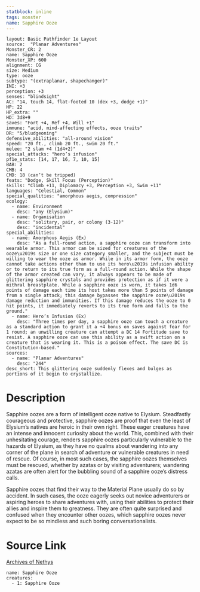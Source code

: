 ```yaml
---
statblock: inline
tags: monster
name: Sapphire Ooze
---
```

```statblock
layout: Basic Pathfinder 1e Layout
source:  "Planar Adventures"
Monster_CR: 2
name: Sapphire Ooze
Monster_XP: 600
alignment: CG
size: Medium
type: ooze
subtype: "(extraplanar, shapechanger)"
INI: +3
perception: +3
senses: "blindsight"
AC: "14, touch 14, flat-footed 10 (dex +3, dodge +1)"
HP: 22
HP_extra: ""
HD: 3d8+9
saves: "Fort +4, Ref +4, Will +1"
immune: "acid, mind-affecting effects, ooze traits"
DR: "5/bludgeoning"
defensive_abilities: "all-around vision"
speed: "20 ft., climb 20 ft., swim 20 ft."
melee: "2 slam +4 (1d4+2)"
special_attacks: "hero’s infusion"
pf1e_stats: [14, 17, 16, 7, 10, 15]
BAB: 2
CMB: 4
CMD: 18 (can’t be tripped)
feats: "Dodge, Skill Focus (Perception)"
skills: "Climb +11, Diplomacy +3, Perception +3, Swim +11"
languages: "Celestial, Common"
special_qualities: "amorphous aegis, compression"
ecology:
  - name: Environment
    desc: "any (Elysium)"
  - name: Organisation
    desc: "solitary, pair, or colony (3-12)"
    desc: "incidental"
special_abilities:
  - name: Amorphous Aegis (Ex)
    desc: "As a full-round action, a sapphire ooze can transform into wearable armor. This armor can be sized for creatures of the ooze\u2019s size or one size category smaller, and the subject must be willing to wear the ooze as armor. While in its armor form, the ooze cannot take actions other than to use its hero\u2019s infusion ability or to return to its true form as a full-round action. While the shape of the armor created can vary, it always appears to be made of glittering sapphire crystals and provides protection as if it were a mithral breastplate. While a sapphire ooze is worn, it takes 1d6 points of damage each time its host takes more than 5 points of damage from a single attack; this damage bypasses the sapphire ooze\u2019s damage reduction and immunities. If this damage reduces the ooze to 0 hit points, it immediately reverts to its true form and falls to the ground."
  - name: Hero’s Infusion (Ex)
    desc: "Three times per day, a sapphire ooze can touch a creature as a standard action to grant it a +4 bonus on saves against fear for 1 round; an unwilling creature can attempt a DC 14 Fortitude save to resist. A sapphire ooze can use this ability as a swift action on a creature that is wearing it. This is a poison effect. The save DC is Constitution-based."
sources:
  - name: "Planar Adventures"
    desc: "244"
desc_short: This glittering ooze suddenly flexes and bulges as portions of it begin to crystallize.
```
# Description
Sapphire oozes are a form of intelligent ooze native to Elysium. Steadfastly courageous and protective, sapphire oozes are proof that even the least of Elysium’s natives are heroic in their own right. These eager creatures have an intense and innocent curiosity about the world. This, combined with their unhesitating courage, renders sapphire oozes particularly vulnerable to the hazards of Elysium, as they have no qualms about wandering into any corner of the plane in search of adventure or vulnerable creatures in need of rescue. Of course, in most such cases, the sapphire oozes themselves must be rescued, whether by azatas or by visiting adventurers; wandering azatas are often alert for the bubbling sound of a sapphire ooze’s distress calls.

 Sapphire oozes that find their way to the Material Plane usually do so by accident. In such cases, the ooze eagerly seeks out novice adventurers or aspiring heroes to share adventures with, using their abilities to protect their allies and inspire them to greatness. They are often quite surprised and confused when they encounter other oozes, which sapphire oozes never expect to be so mindless and such boring conversationalists.
# Source Link
[Archives of Nethys](https://aonprd.com/MonsterDisplay.aspx?ItemName=Sapphire%20Ooze)
```encounter-table
name: Sapphire Ooze
creatures:
  - 1: Sapphire Ooze
```
